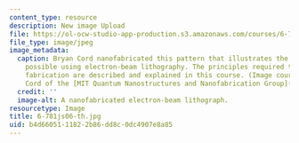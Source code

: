 ```yaml
---
content_type: resource
description: New image Upload
file: https://ol-ocw-studio-app-production.s3.amazonaws.com/courses/6-781j-submicrometer-and-nanometer-technology-spring-2006/b4d6605111822b86dd8c0dc4907e8a85_6-781js06-th.jpg
file_type: image/jpeg
image_metadata:
  caption: Bryan Cord nanofabricated this pattern that illustrates the exquisite resolution
    possible using electron-beam lithography. The principles required to perform this
    fabrication are described and explained in this course. (Image courtesy of Bryan
    Cord of the [MIT Quantum Nanostructures and Nanofabrication Group](http://www.rle.mit.edu/qnn).)
  credit: ''
  image-alt: A nanofabricated electron-beam lithograph.
resourcetype: Image
title: 6-781js06-th.jpg
uid: b4d66051-1182-2b86-dd8c-0dc4907e8a85
---
```

